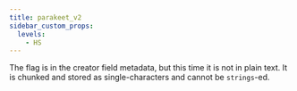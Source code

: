 ```yaml
---
title: parakeet_v2
sidebar_custom_props:
  levels:
    - HS
---
```


The flag is in the creator field metadata, but this time it is not in plain text.
It is chunked and stored as single-characters and cannot be `strings`-ed.
